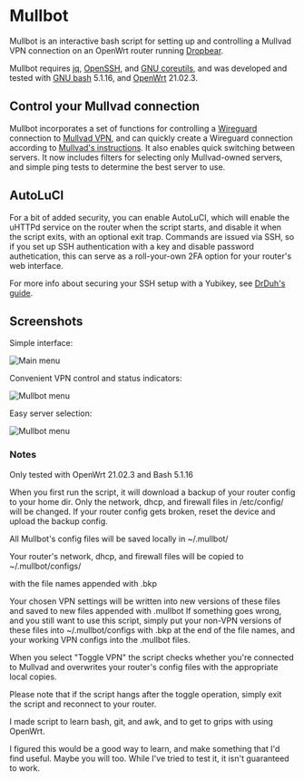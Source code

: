 # Mullbot
Mullbot is an interactive bash script for setting up and controlling a Mullvad VPN connection on an OpenWrt router running [Dropbear](https://matt.ucc.asn.au/dropbear/dropbear.html).

Mullbot requires [jq](https://stedolan.github.io/jq/), [OpenSSH](https://www.openssh.com/), and [GNU coreutils](https://www.gnu.org/software/coreutils/), and was developed and tested with [GNU bash](https://www.gnu.org/software/bash/) 5.1.16, and [OpenWrt](https://openwrt.org/) 21.02.3.

## Control your Mullvad connection
Mullbot incorporates a set of functions for controlling a [Wireguard](https://www.wireguard.com/) connection to [Mullvad VPN](https://mullvad.net/), and can quickly create a Wireguard connection according to [Mullvad's instructions](https://mullvad.net/en/help/running-wireguard-router/). It also enables quick switching between servers.
It now includes filters for selecting only Mullvad-owned servers, and simple ping tests to determine the best server to use.

## AutoLuCI
For a bit of added security, you can enable AutoLuCI, which will enable the uHTTPd service on the router when the script starts, and disable it when the script exits, with an optional exit trap. Commands are issued via SSH, so if you set up SSH authentication with a key and disable password authetication, this can serve as a roll-your-own 2FA option for your router's web interface.

For more info about securing your SSH setup with a Yubikey, see [DrDuh's guide](https://github.com/drduh/YubiKey-Guide).

## Screenshots
Simple interface:

![Main menu](https://www.drewbert.co.za/mullbot/mullbot1.jpeg)

Convenient VPN control and status indicators:

![Mullbot menu](https://www.drewbert.co.za/mullbot/mullbot2.jpeg)

Easy server selection:

![Mullbot menu](https://www.drewbert.co.za/mullbot/mullbot3.jpeg)

### Notes
Only tested with OpenWrt 21.02.3 and Bash 5.1.16

When you first run the script, it will download a backup of your router config to your home dir.
Only the network, dhcp, and firewall files in /etc/config/ will be changed.
If your router config gets broken, reset the device and upload the backup config.

All Mullbot's config files will be saved locally in ~/.mullbot/

Your router's network, dhcp, and firewall files will be copied to ~/.mullbot/configs/

with the file names appended with .bkp

Your chosen VPN settings will be written into new versions of these files and saved to new files appended with .mullbot
If something goes wrong, and you still want to use this script, simply put your non-VPN versions of these files into ~/.mullbot/configs with .bkp at the end of the file names, and your working VPN configs into the .mullbot files.

When you select "Toggle VPN" the script checks whether you're connected to Mullvad and overwrites your router's config files with the appropriate local copies.

Please note that if the script hangs after the toggle operation, simply exit the script and reconnect to your router.

I made script to learn bash, git, and awk, and to get to grips with using OpenWrt.

I figured this would be a good way to learn, and make something that I'd find useful. Maybe you will too.
While I've tried to test it, it isn't guaranteed to work.
